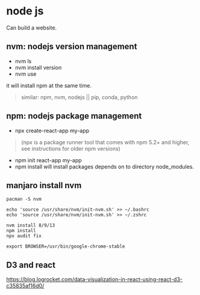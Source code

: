 # node js

Can build a website.

## nvm: nodejs version management

- nvm ls
- nvm install version
- nvm use

it will install npm at the same time.

> similar: npm, nvm, nodejs || pip, conda, python

## npm: nodejs package management

- npx create-react-app my-app
>(npx is a package runner tool that comes with npm 5.2+ and higher, see instructions for older npm versions)


- npm init react-app my-app
- npm install will install packages depends on to directory node_modules.

## manjaro install nvm

```shell
pacman -S nvm

echo 'source /usr/share/nvm/init-nvm.sh' >> ~/.bashrc
echo 'source /usr/share/nvm/init-nvm.sh' >> ~/.zshrc

nvm install 8/9/13
npm install
npx audit fix

export BROWSER=/usr/bin/google-chrome-stable
```

## D3 and react

https://blog.logrocket.com/data-visualization-in-react-using-react-d3-c35835af16d0/
